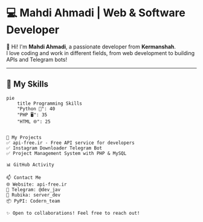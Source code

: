# 💻 Mahdi Ahmadi | Web & Software Developer  

👋 Hi! I'm **Mahdi Ahmadi**, a passionate developer from **Kermanshah**.  
I love coding and work in different fields, from web development to building APIs and Telegram bots!  

---

## 🚀 My Skills  

```mermaid
pie
    title Programming Skills
    "Python 🐍": 40
    "PHP 🖥": 35
    "HTML 🌐": 25


📌 My Projects
✅ api-free.ir - Free API service for developers
✅ Instagram Downloader Telegram Bot
✅ Project Management System with PHP & MySQL

📊 GitHub Activity

📫 Contact Me
🌐 Website: api-free.ir
💬 Telegram: @dev_jav
🔗 Rubika: server_dev
📦 PyPI: Codern_team

✨ Open to collaborations! Feel free to reach out!
